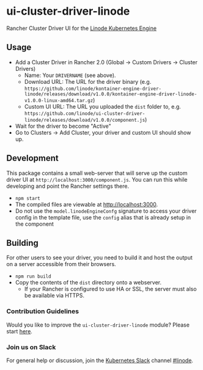 # ui-cluster-driver-linode

Rancher Cluster Driver UI for the [Linode Kubernetes Engine](https://www.linode.com/products/kubernetes/)

## Usage

<!-- TODO: not needed in Rancher x.x+ -->

* Add a Cluster Driver in Rancher 2.0 (Global -> Custom Drivers -> Cluster Drivers)
  * Name: Your `DRIVERNAME` (see above).
  * Download URL: The URL for the driver binary (e.g. `https://github.com/linode/kontainer-engine-driver-linode/releases/download/v1.0.0/kontainer-engine-driver-linode-v1.0.0-linux-amd64.tar.gz`)
  * Custom UI URL: The URL you uploaded the `dist` folder to, e.g. `https://github.com/linode/ui-cluster-driver-linode/releases/download/v1.0.0/component.js`)
* Wait for the driver to become "Active"
* Go to Clusters -> Add Cluster, your driver and custom UI should show up.

## Development

This package contains a small web-server that will serve up the custom driver UI at `http://localhost:3000/component.js`.  You can run this while developing and point the Rancher settings there.

* `npm start`
* The compiled files are viewable at <http://localhost:3000>.
* Do not use the `model.linodeEngineConfg` signature to access your driver config in the template file, use the `config` alias that is already setup in the component

## Building

For other users to see your driver, you need to build it and host the output on a server accessible from their browsers.

* `npm run build`
* Copy the contents of the `dist` directory onto a webserver.
  * If your Rancher is configured to use HA or SSL, the server must also be available via HTTPS.


### Contribution Guidelines

Would you like to improve the `ui-cluster-driver-linode` module? Please start [here](https://github.com/linode/ui-cluster-driver-linode/blob/master/.github/CONTRIBUTING.md).


### Join us on Slack

For general help or discussion, join the [Kubernetes Slack](http://slack.k8s.io/) channel [#linode](https://kubernetes.slack.com/messages/CD4B15LUR).
